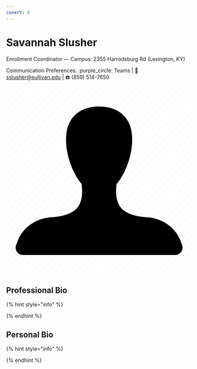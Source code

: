 ```yaml
---
coverY: 0
---
```


# Savannah Slusher

Enrollment Coordinator — Campus: 2355 Harrodsburg Rd (Lexington, KY)

Communication Preferences: :purple\_circle: Teams | :e-mail: sslusher@sullivan.edu | :telephone: (859) 514-7650

![](../.gitbook/assets/unisex-avatar.png)

## Professional Bio

{% hint style="info" %}

{% endhint %}

## Personal Bio

{% hint style="info" %}

{% endhint %}
